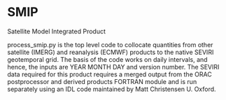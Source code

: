 # SMIP
Satellite Model Integrated Product

process_smip.py is the top level code to collocate quantities from other satellite (IMERG) and reanalysis (ECMWF) products to the native SEVIRI geotemporal grid. The basis of the code works on daily intervals, and hence, the inputs are YEAR MONTH DAY and version number. The SEVIRI data required for this product requires a merged output from the ORAC postprocessor and derived products FORTRAN module and is run separately using an IDL code maintained by Matt Christensen U. Oxford.
